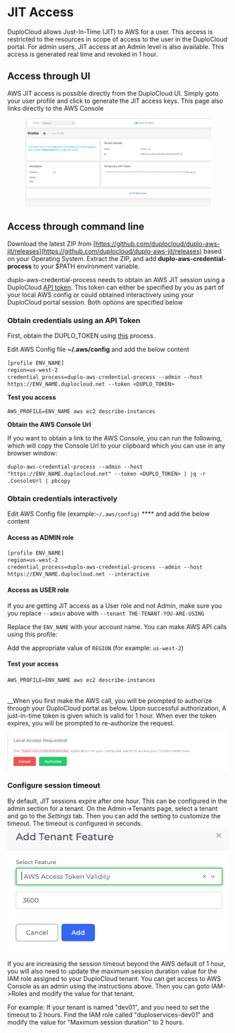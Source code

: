 # JIT Access

DuploCloud allows Just-In-Time (JIT) to AWS for a user. This access is restricted to the resources in scope of access to the user in the DuploCloud portal. For admin users, JIT access at an Admin level is also available. This access is generated real time and revoked in 1 hour.

## Access through UI

AWS JIT access is possible directly from the DuploCloud UI. Simply goto your user profile and click to generate the JIT access keys.  This page also links directly to the AWS Console

<figure><img src="../../.gitbook/assets/Screen Shot 2022-08-22 at 11.05.10 PM.png" alt=""><figcaption></figcaption></figure>

## Access through command line

Download the latest ZIP from [https://github.com/duplocloud/duplo-aws-jit/releases](https://github.com/duplocloud/duplo-aws-jit/releases) based on your Operating System. Extract the ZIP, and add **duplo-aws-credential-process** to your $PATH environment variable.

duplo-aws-credential-process needs to obtain an AWS JIT session using a DuploCloud [API token](https://docs.duplocloud.com/docs/administrators/access-control/api-tokens). This token can either be specified by you as part of your local AWS config or could obtained interactively using your DuploCloud portal session. Both options are specified below

### Obtain credentials using an API Token

First, obtain the DUPLO\_TOKEN using [this](https://docs.duplocloud.com/docs/administrators/access-control/api-tokens) process.&#x20;

Edit AWS Config file **\~/.aws/config** and add the below content

```
[profile ENV_NAME]
region=us-west-2
credential_process=duplo-aws-credential-process --admin --host https://ENV_NAME.duplocloud.net --token <DUPLO_TOKEN>
```

**Test you access**

`AWS_PROFILE=ENV_NAME aws ec2 describe-instances`

**Obtain the AWS Console Url**

If you want to obtain a link to the AWS Console, you can run the following, which will copy the Console Url to your clipboard which you can use in any browser window:

```
duplo-aws-credential-process --admin --host "https://ENV_NAME.duplocloud.net" --token <DUPLO_TOKEN> | jq -r .ConsoleUrl | pbcopy
```

### Obtain credentials interactively

Edit AWS Config file (example:`~/.aws/config)` **** and add the below content

#### **Access as ADMIN role**

```
[profile ENV_NAME]
region=us-west-2
credential_process=duplo-aws-credential-process --admin --host https://ENV_NAME.duplocloud.net --interactive
```

#### **Access as USER role**

If you are getting JIT access as a User role and not Admin, make sure you you replace `--admin` above with `--tenant THE-TENANT-YOU-ARE-USING`

Replace the `ENV_NAME` with your account name. You can make AWS API calls using this profile:

Add the appropriate value of `REGION` (for example: `us-west-2`)

#### **Test your access**

`AWS_PROFILE=ENV_NAME aws ec2 describe-instances`

_<mark style="color:blue;"></mark>_\
_<mark style="color:blue;"></mark>_When you first make the AWS call, you will be prompted to authorize through your DuploCloud portal as below. Upon successful authorization, A just-in-time token is given which is valid for 1 hour. When ever the token expires, you will be prompted to re-authorize the request.

![](<../../.gitbook/assets/image (18) (1).png>)

### Configure session timeout

By default, JIT sessions expire after one hour. This can be configured in the admin section for a tenant. On the Admin->Tenants page, select a tenant and go to the _Settings_ tab. Then you can add the setting to customize the timeout. The timeout is configured in seconds.\
![](<../../.gitbook/assets/image (2) (1).png>)

If you are increasing the session timeout beyond the AWS default of 1 hour, you will also need to update the maximum session duration value for the IAM role assigned to your DuploCloud tenant. You can get access to AWS Console as an admin using the instructions above. Then you can goto IAM->Roles and modify the value for that tenant.&#x20;

For example: If your tenant is named "dev01", and you need to set the timeout to 2 hours. Find the IAM role called "duploservices-dev01" and modify the value for "Maximum session duration" to 2 hours.

